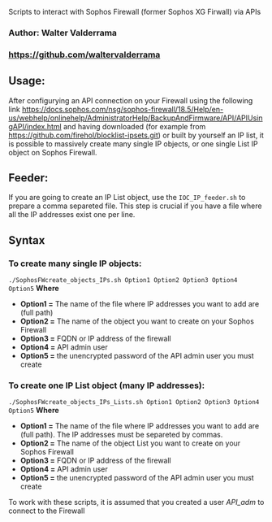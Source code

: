 Scripts to interact with Sophos Firewall (former Sophos XG Firwall) via APIs

### Author: Walter Valderrama ###
### https://github.com/waltervalderrama ###

## Usage:
After configurying an API connection on your Firewall using the following link
https://docs.sophos.com/nsg/sophos-firewall/18.5/Help/en-us/webhelp/onlinehelp/AdministratorHelp/BackupAndFirmware/API/APIUsingAPI/index.html
and having downloaded (for example from https://github.com/firehol/blocklist-ipsets.git) or built by yourself an IP list, it is possible to massively
create many single IP objects, or one single List IP object on Sophos Firewall.

## Feeder:
If you are going to create an IP List object, use the `IOC_IP_feeder.sh` to prepare a comma separeted file. This step is crucial if you have a file where all the IP addresses exist one per line.

## Syntax
### To create many single IP objects:
`./SophosFWcreate_objects_IPs.sh Option1 Option2 Option3 Option4 Option5`
**Where**
* **Option1 =** The name of the file where IP addresses you want to add are (full path)
* **Option2 =** The name of the object you want to create on your Sophos Firewall
* **Option3 =** FQDN or IP address of the firewall
* **Option4 =** API admin user
* **Option5 =** the unencrypted password of the API admin user you must create

### To create one IP List object (many IP addresses):
`./SophosFWcreate_objects_IPs_Lists.sh Option1 Option2 Option3 Option4 Option5`
**Where**
* **Option1 =** The name of the file where IP addresses you want to add are (full path). The IP addresses must be separeted by commas.
* **Option2 =** The name of the object List you want to create on your Sophos Firewall
* **Option3 =** FQDN or IP address of the firewall
* **Option4 =** API admin user
* **Option5 =** the unencrypted password of the API admin user you must create

To work with these scripts, it is assumed that you created a user *API_adm* to connect to the Firewall
